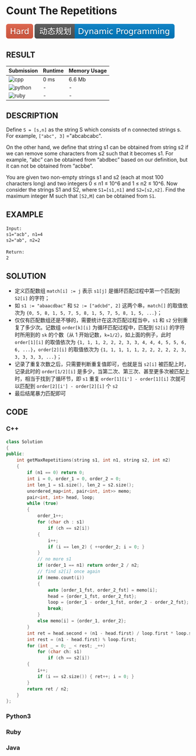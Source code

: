 # Count The Repetitions

![Hard](../../materials/-Hard-e05d44.svg) ![Dynamic_Programming](../../materials/动态规划-Dynamic_Programming-007ec6.svg)

## RESULT

| Submission                                                        | Runtime | Memory Usage |
| ----------------------------------------------------------------- | ------- | ------------ |
| ![cpp](https://img.shields.io/badge/leetcode466-cpp-f34b7d.svg)   | 0 ms    | 6.6 Mb       |
| ![python](https://img.shields.io/badge/leetcode466-py-3572A5.svg) | -       | -            |
| ![ruby](https://img.shields.io/badge/leetcode466-rb-701516.svg)   | -       | -            |

## DESCRIPTION

Define `S = [s,n]` as the string S which consists of n connected strings s. For example, `["abc", 3]` ="abcabcabc".

On the other hand, we define that string s1 can be obtained from string s2 if we can remove some characters from s2 such that it becomes s1. For example, “abc” can be obtained from “abdbec” based on our definition, but it can not be obtained from “acbbe”.

You are given two non-empty strings s1 and s2 (each at most 100 characters long) and two integers 0 ≤ n1 ≤ 10^6 and 1 ≤ n2 ≤ 10^6. Now consider the strings S1 and S2, where `S1=[s1,n1]` and `S2=[s2,n2]`. Find the maximum integer M such that `[S2,M]` can be obtained from `S1`.

## EXAMPLE

```plain
Input:
s1="acb", n1=4
s2="ab", n2=2

Return:
2
```

## SOLUTION

* 定义匹配数组 `match[i] := j` 表示 `s1[j]` 是循环匹配过程中第一个匹配到 `S2[i]` 的字符；
* 如 `s1 := "abaacdbac"` 和 `S2 := ["adcbd", 2]` 这两个串，`match[]` 的取值依次为 `{0, 5, 8, 1, 5, 7, 5, 8, 1, 5, 7, 5, 8, 1, 5, ...}`；
* 仅仅有匹配数组还是不够的，需要统计在这次匹配过程当中，`s1` 和 `s2` 分别重复了多少次。记数组 `order[k][i]` 为循环匹配过程中，匹配到 `S2[i]` 的字符时所用到的 `sk` 的个数（从 1 开始记数，`k=1/2`），如上面的例子，此时 `order[1][i]` 的取值依次为 `{1, 1, 1, 2, 2, 2, 3, 3, 4, 4, 4, 5, 5, 6, 6, ...}`，`order[2][i]` 的取值依次为 `{1, 1, 1, 1, 1, 2, 2, 2, 2, 2, 3, 3, 3, 3, 3, ...}`；
* 记录了重复次数之后，只需要判断重复值即可，也就是当 `s2[i]` 被匹配上时，记录此时的 `order[1/2][i]` 是多少，当第二次、第三次、甚至更多次被匹配上时，相当于找到了循环节，即 `s1` 重复 `order[1][i'] - order[1][i]` 次就可以匹配到 `order[2][i'] - order[2][i]` 个 `s2`
* 最后结尾暴力匹配即可

## CODE

### C++

```cpp
class Solution
{
public:
    int getMaxRepetitions(string s1, int n1, string s2, int n2)
    {
        if (n1 == 0) return 0;
        int i = 0, order_1 = 0, order_2 = 0;
        int len_1 = s1.size(), len_2 = s2.size();
        unordered_map<int, pair<int, int>> memo;
        pair<int, int> head, loop;
        while (true)
        {
            order_1++;
            for (char ch : s1)
                if (ch == s2[i])
            {
                i++;
                if (i == len_2) { ++order_2; i = 0; }
            }
            // no more s1
            if (order_1 == n1) return order_2 / n2;
            // find s2[i] once again
            if (memo.count(i))
            {
                auto [order_1_fst, order_2_fst] = memo[i];
                head = {order_1_fst, order_2_fst};
                loop = {order_1 - order_1_fst, order_2 - order_2_fst};
                break;
            }
            else memo[i] = {order_1, order_2};
        }
        int ret = head.second + (n1 - head.first) / loop.first * loop.second;
        int rest = (n1 - head.first) % loop.first;
        for (int _ = 0; _ < rest; _++)
            for (char ch: s1)
                if (ch == s2[i])
        {
            i++;
            if (i == s2.size()) { ret++; i = 0; }
        }
        return ret / n2;
    }
};
```

### Python3

### Ruby

### Java
